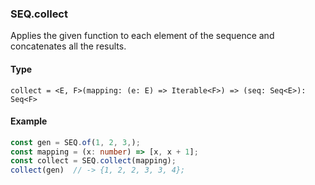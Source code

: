### SEQ.collect
Applies the given function to each element of the sequence and concatenates all the results.

#### Type
```
collect = <E, F>(mapping: (e: E) => Iterable<F>) => (seq: Seq<E>): Seq<F>
```

#### Example
```ts
const gen = SEQ.of(1, 2, 3,);
const mapping = (x: number) => [x, x + 1];
const collect = SEQ.collect(mapping);
collect(gen)  // -> {1, 2, 2, 3, 3, 4};
```
